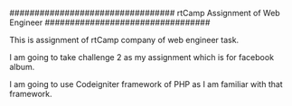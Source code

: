 #################################
rtCamp Assignment of Web Engineer
#################################

This is assignment of rtCamp company of web engineer task.

I am going to take challenge 2 as my assignment which is for facebook album.

I am going to use Codeigniter framework of PHP as I am familiar with that framework.

